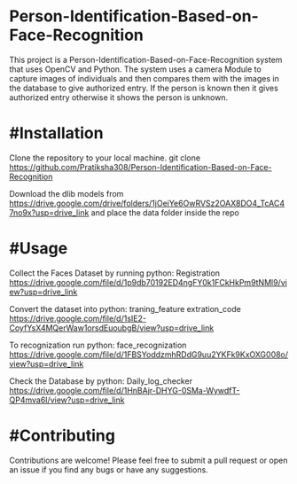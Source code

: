 # Person-Identification-Based-on-Face-Recognition
This project is a Person-Identification-Based-on-Face-Recognition system that uses OpenCV and Python. The system uses a camera Module to capture images of individuals and then compares them with the images in the database to give authorized entry. If the person is known then it gives authorized entry otherwise it shows the person is unknown.

# #Installation
Clone the repository to your local machine. git clone https://github.com/Pratiksha308/Person-Identification-Based-on-Face-Recognition

Download the dlib models from https://drive.google.com/drive/folders/1jOeiYe6OwRVSz2OAX8DO4_TcAC47no9x?usp=drive_link and place the data folder inside the repo

# #Usage
Collect the Faces Dataset by running python: Registration
https://drive.google.com/file/d/1p9db70192ED4ngFY0k1FCkHkPm9tNMl9/view?usp=drive_link

Convert the dataset into python: traning_feature extration_code
https://drive.google.com/file/d/1sIE2-CoyfYsX4MQerWaw1orsdEuoubgB/view?usp=drive_link

To  recognization run python: face_recognization
https://drive.google.com/file/d/1FBSYoddzmhRDdG9uu2YKFk9KxOXG008o/view?usp=drive_link

Check the Database by python: Daily_log_checker
https://drive.google.com/file/d/1HnBAjr-DHYG-0SMa-WywdfT-QP4mva6I/view?usp=drive_link

# #Contributing
Contributions are welcome! Please feel free to submit a pull request or open an issue if you find any bugs or have any suggestions.
